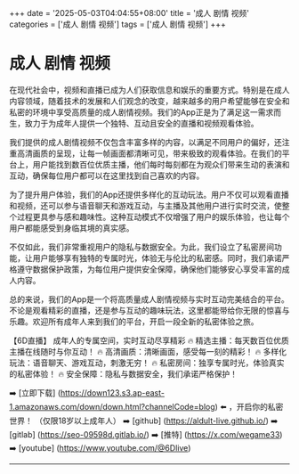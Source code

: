 +++
date = '2025-05-03T04:04:55+08:00'
title = '成人 剧情 视频'
categories = ['成人 剧情 视频']
tags = ['成人 剧情 视频']
+++

# 成人 剧情 视频

在现代社会中，视频和直播已成为人们获取信息和娱乐的重要方式。特别是在成人内容领域，随着技术的发展和人们观念的改变，越来越多的用户希望能够在安全和私密的环境中享受高质量的成人剧情视频。我们的App正是为了满足这一需求而生，致力于为成年人提供一个独特、互动且安全的直播和视频观看体验。

我们提供的成人剧情视频不仅包含丰富多样的内容，以满足不同用户的偏好，还注重高清画质的呈现，让每一帧画面都清晰可见，带来极致的观看体验。在我们的平台上，用户能找到数百位优质主播，他们每时每刻都在为观众们带来生动的表演和互动，确保每位用户都可以在这里找到自己喜欢的内容。

为了提升用户体验，我们的App还提供多样化的互动玩法。用户不仅可以观看直播和视频，还可以参与语音聊天和游戏互动，与主播及其他用户进行实时交流，使整个过程更具参与感和趣味性。这种互动模式不仅增强了用户的娱乐体验，也让每个用户都能感受到身临其境的真实感。

不仅如此，我们非常重视用户的隐私与数据安全。为此，我们设立了私密房间功能，让用户能够享有独特的专属时光，体验无与伦比的私密感。同时，我们承诺严格遵守数据保护政策，为每位用户提供安全保障，确保他们能够安心享受丰富的成人内容。

总的来说，我们的App是一个将高质量成人剧情视频与实时互动完美结合的平台。不论是观看精彩的直播，还是参与互动的趣味玩法，这里都能带给你无限的惊喜与乐趣。欢迎所有成年人来到我们的平台，开启一段全新的私密体验之旅。

【6D直播】
成年人的专属空间，实时互动尽享精彩
🔥 精选主播：每天数百位优质主播在线随时与你互动！
🔥 高清画质：清晰画面，感受每一刻的精彩！
🔥 多样化玩法：语音聊天、游戏互动，刺激无穷！
🔥 私密房间：独享专属时光，体验真实的私密体验！
🔥 安全保障：隐私与数据安全，我们承诺严格保护！

➡️ [立即下载] (https://down123.s3.ap-east-1.amazonaws.com/down/down.html?channelCode=blog) ⬅️ ，开启你的私密世界！
（仅限18岁以上成年人）
➡️ [github] (https://aldult-live.github.io/)
➡️ [gitlab] (https://seo-09598d.gitlab.io/)
➡️ [推特] (https://x.com/wegame33)
➡️ [youtube] (https://www.youtube.com/@6Dlive)

---
